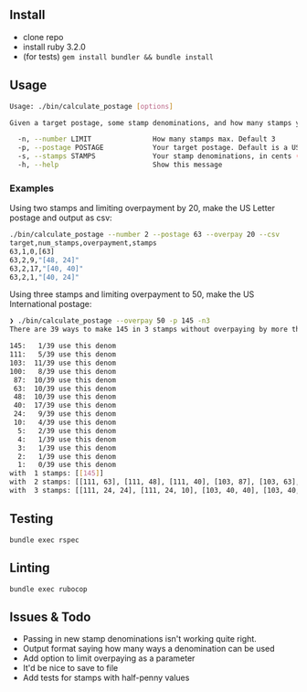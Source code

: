## Install

- clone repo
- install ruby 3.2.0
- (for tests) `gem install bundler && bundle install`

## Usage

```bash
Usage: ./bin/calculate_postage [options]

Given a target postage, some stamp denominations, and how many stamps you wanna use, this program will tell you how many ways you can make postage

  -n, --number LIMIT               How many stamps max. Default 3
  -p, --postage POSTAGE            Your target postage. Default is a US Postcar
  -s, --stamps STAMPS              Your stamp denominations, in cents (or equivalent). Default is US Postage Stamp denominations
  -h, --help                       Show this message
```

### Examples

Using two stamps and limiting overpayment by 20, make the US Letter postage and output as csv:  
```bash
./bin/calculate_postage --number 2 --postage 63 --overpay 20 --csv
target,num_stamps,overpayment,stamps
63,1,0,[63]
63,2,9,"[48, 24]"
63,2,17,"[40, 40]"
63,2,1,"[40, 24]"
```

Using three stamps and limiting overpayment to 50, make the US International postage:  
```bash
❯ ./bin/calculate_postage --overpay 50 -p 145 -n3
There are 39 ways to make 145 in 3 stamps without overpaying by more than 50.

145:   1/39 use this denom
111:   5/39 use this denom
103:  11/39 use this denom
100:   8/39 use this denom
 87:  10/39 use this denom
 63:  10/39 use this denom
 48:  10/39 use this denom
 40:  17/39 use this denom
 24:   9/39 use this denom
 10:   4/39 use this denom
  5:   2/39 use this denom
  4:   1/39 use this denom
  3:   1/39 use this denom
  2:   1/39 use this denom
  1:   0/39 use this denom
with  1 stamps: [[145]]
with  2 stamps: [[111, 63], [111, 48], [111, 40], [103, 87], [103, 63], [103, 48], [100, 87], [100, 63], [100, 48], [87, 87], [87, 63]]
with  3 stamps: [[111, 24, 24], [111, 24, 10], [103, 40, 40], [103, 40, 24], [103, 40, 10], [103, 40, 5], [103, 40, 4], [103, 40, 3], [103, 40, 2], [103, 24, 24], [100, 40, 40], [100, 40, 24], [100, 40, 10], [100, 40, 5], [100, 24, 24], [87, 48, 48], [87, 48, 40], [87, 48, 24], [87, 48, 10], [87, 40, 40], [87, 40, 24], [63, 63, 63], [63, 63, 48], [63, 63, 40], [63, 63, 24], [63, 48, 48], [63, 48, 40]]
```

## Testing

`bundle exec rspec`

## Linting

`bundle exec rubocop`

## Issues & Todo

- Passing in new stamp denominations isn't working quite right.
- Output format saying how many ways a denomination can be used
- Add option to limit overpaying as a parameter
- It'd be nice to save to file
- Add tests for stamps with half-penny values
